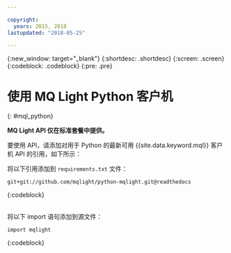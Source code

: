 ```yaml
---

copyright:
  years: 2015, 2018
lastupdated: "2018-05-25"

---
```


{:new_window: target="_blank"}
{:shortdesc: .shortdesc}
{:screen: .screen}
{:codeblock: .codeblock}
{:pre: .pre}

<!-- 14/11/18: info moved to eventstreams099.md, moved because of doc app changes -->
# 使用 MQ Light Python 客户机
{: #mql_python}

**MQ Light API 仅在标准套餐中提供。**
<br/>

要使用 API，请添加对用于 Python 的最新可用 {{site.data.keyword.mql}} 客户机 API 的引用，如下所示：

将以下引用添加到 <code>requirements.txt</code> 文件：

```
git+git://github.com/mqlight/python-mqlight.git@readthedocs
```
{:codeblock}

<br>
将以下 import 语句添加到源文件：



```
import mqlight
```
{:codeblock}

<!-- Comment from Andrew
Instructions for getting started, with links for more info
Simple send source and receive source in-line

-->

